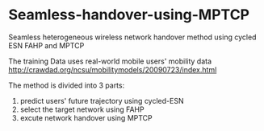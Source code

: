 # Seamless-handover-using-MPTCP
Seamless heterogeneous wireless network handover method using cycled ESN FAHP and MPTCP


The training Data uses real-world mobile users' mobility data http://crawdad.org/ncsu/mobilitymodels/20090723/index.html


The method is divided into 3 parts:
1. predict users' future trajectory using cycled-ESN 
2. select the target network using FAHP
3. excute network handover using MPTCP
